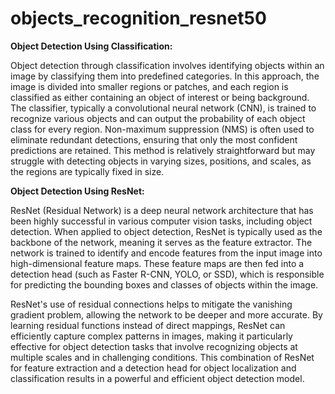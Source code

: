 # objects_recognition_resnet50

**Object Detection Using Classification:**

Object detection through classification involves identifying objects within an image by classifying them into predefined categories. In this approach, the image is divided into smaller regions or patches, and each region is classified as either containing an object of interest or being background. The classifier, typically a convolutional neural network (CNN), is trained to recognize various objects and can output the probability of each object class for every region. Non-maximum suppression (NMS) is often used to eliminate redundant detections, ensuring that only the most confident predictions are retained. This method is relatively straightforward but may struggle with detecting objects in varying sizes, positions, and scales, as the regions are typically fixed in size.

**Object Detection Using ResNet:**

ResNet (Residual Network) is a deep neural network architecture that has been highly successful in various computer vision tasks, including object detection. When applied to object detection, ResNet is typically used as the backbone of the network, meaning it serves as the feature extractor. The network is trained to identify and encode features from the input image into high-dimensional feature maps. These feature maps are then fed into a detection head (such as Faster R-CNN, YOLO, or SSD), which is responsible for predicting the bounding boxes and classes of objects within the image.

ResNet's use of residual connections helps to mitigate the vanishing gradient problem, allowing the network to be deeper and more accurate. By learning residual functions instead of direct mappings, ResNet can efficiently capture complex patterns in images, making it particularly effective for object detection tasks that involve recognizing objects at multiple scales and in challenging conditions. This combination of ResNet for feature extraction and a detection head for object localization and classification results in a powerful and efficient object detection model.
